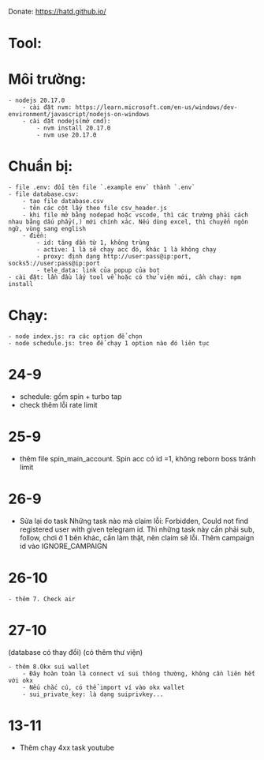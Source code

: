 Donate: https://hatd.github.io/

# Tool: 


# Môi trường: 
    - nodejs 20.17.0
        - cài đặt nvm: https://learn.microsoft.com/en-us/windows/dev-environment/javascript/nodejs-on-windows
        - cài đặt nodejs(mở cmd):
            - nvm install 20.17.0
            - nvm use 20.17.0

# Chuẩn bị:
    - file .env: đổi tên file `.example env` thành `.env`
    - file database.csv: 
        - tạo file database.csv
        - tên các cột lấy theo file csv_header.js
        - khi file mở bằng nodepad hoặc vscode, thì các trường phải cách nhau bằng dấu phẩy(,) mới chính xác. Nếu dùng excel, thì chuyển ngôn ngữ, vùng sang english
        - điền:
            - id: tăng dần từ 1, không trùng
            - active: 1 là sẽ chạy acc đó, khác 1 là không chạy
            - proxy: định dạng http://user:pass@ip:port, socks5://user:pass@ip:port
            - tele_data: link của popup của bot
    - cài đặt: lần đầu lấy tool về hoặc có thử viện mới, cần chạy: npm install

# Chạy:
    - node index.js: ra các option để chọn
    - node schedule.js: treo để chạy 1 option nào đó liên tục

# 24-9
- schedule: gồm spin + turbo tap
- check thêm lỗi rate limit

# 25-9
- thêm file spin_main_account. Spin acc có id =1, không reborn boss tránh limit

# 26-9
- Sửa lại do task
Những task nào mà claim lỗi: Forbidden, Could not find registered user with given telegram id. Thì những task
này cần phải sub, follow, chơi ở 1 bên khác, cần làm thật, nên claim sẽ lỗi. Thêm campaign id vào IGNORE_CAMPAIGN

# 26-10

    - thêm 7. Check air

# 27-10
(database có thay đổi)
(có thêm thư viện)

    - thêm 8.Okx sui wallet
        - Đây hoàn toàn là connect ví sui thông thường, không cần liên hết với okx
        - Nếu chắc cú, có thể import ví vào okx wallet
        - sui_private_key: là dạng suiprivkey...

# 13-11
  - Thêm chạy 4xx task youtube
        